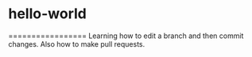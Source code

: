 # hello-world
=================
Learning how to edit a branch and then commit changes. Also how to make pull requests.
